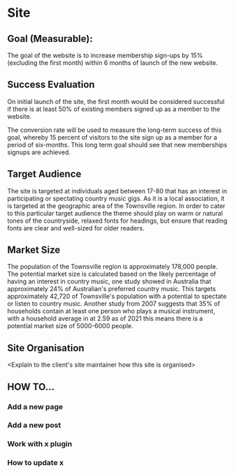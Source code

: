 # Site

## Goal (Measurable):

The goal of the website is to increase membership sign-ups by 15% (excluding the first month) within 6 months of launch
of the new website.

## Success Evaluation

On initial launch of the site, the first month would be considered successful if there is at least 50% of existing
members signed up as a member to the website.

The conversion rate will be used to measure the long-term success of this goal, whereby 15 percent of visitors to the
site sign up as a member for a period of six-months. This long term goal should see that new memberships signups are
achieved.

## Target Audience

The site is targeted at individuals aged between 17-80 that has an interest in participating or spectating country music
gigs. As it is a local association, it is targeted at the geographic area of the Townsville region. In order to cater to
this particular target audience the theme should play on warm or natural tones of the countryside, relaxed fonts for
headings, but ensure that reading fonts are clear and well-sized for older readers.

## Market Size

The population of the Townsville region is approximately 178,000 people. The potential market size is calculated based
on the likely percentage of having an interest in country music, one study showed in Australia that approximately 24% of
Australian's preferred country music. This targets approximately 42,720 of Townsville's population with a potential to
spectate or listen to country music. Another study from 2007 suggests that 35% of households contain at least one person
who plays a musical instrument, with a household average in at 2.59 as of 2021 this means there is a potential market
size of 5000-6000 people.

## Site Organisation
<Explain to the client's site maintainer how this site is organised>

## HOW TO...


### Add a new page


### Add a new post


### Work with x plugin


### How to update x
